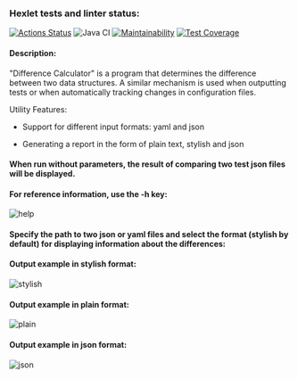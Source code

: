 ### Hexlet tests and linter status:
[![Actions Status](https://github.com/a-oselkov/java-project-71/workflows/hexlet-check/badge.svg)](https://github.com/a-oselkov/java-project-71/actions)
![Java CI](https://github.com/a-oselkov/java-project-71/workflows/Java%20CI/badge.svg)
[![Maintainability](https://api.codeclimate.com/v1/badges/dca3f212580f81ad7a82/maintainability)](https://codeclimate.com/github/a-oselkov/java-project-71/maintainability)
[![Test Coverage](https://api.codeclimate.com/v1/badges/dca3f212580f81ad7a82/test_coverage)](https://codeclimate.com/github/a-oselkov/java-project-71/test_coverage)

#### Description:

"Difference Calculator" is a program that determines the difference between two data structures. A similar mechanism is used when outputting tests or when automatically tracking changes in configuration files.

Utility Features:

- Support for different input formats: yaml and json

- Generating a report in the form of plain text, stylish and json

#### When run without parameters, the result of comparing two test json files will be displayed.

#### For reference information, use the <strong>-h</strong> key:

![help](https://user-images.githubusercontent.com/122821639/221960796-72e1d7e1-5130-40a0-950e-ac68c4a20ea6.png)

#### Specify the path to two json or yaml files and select the format (stylish by default) for displaying information about the differences: 

#### Output example in stylish format:

![stylish](https://user-images.githubusercontent.com/122821639/221957686-98f003c1-ac0b-4488-87eb-b58c6ab2af99.png)

#### Output example in plain format:

![plain](https://user-images.githubusercontent.com/122821639/221958077-ac030872-9353-404d-a7ec-ecf9b14f88d1.png)

#### Output example in json format:

![json](https://user-images.githubusercontent.com/122821639/221958367-8899c052-5832-4856-9b67-4321960320df.png)
